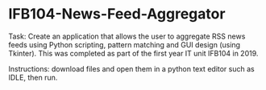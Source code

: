 # IFB104-News-Feed-Aggregator

Task: Create an application that allows the user to aggregate RSS news feeds using Python scripting, pattern matching and GUI design (using Tkinter). 
This was completed as part of the first year IT unit IFB104 in 2019. 

Instructions: download files and open them in a python text editor such as IDLE, then run. 
